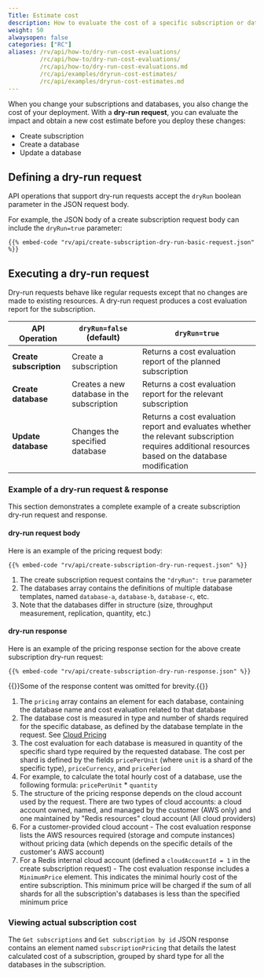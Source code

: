 ```yaml
---
Title: Estimate cost
description: How to evaluate the cost of a specific subscription or database without changing existing resources.
weight: 50
alwaysopen: false
categories: ["RC"]
aliases: /rv/api/how-to/dry-run-cost-evaluations/
         /rc/api/how-to/dry-run-cost-evaluations/
         /rc/api/how-to/dry-run-cost-evaluations.md
         /rc/api/examples/dryrun-cost-estimates/
         /rc/api/examples/dryrun-cost-estimates.md
---
```

When you change your subscriptions and databases, you also change the cost of your deployment.
With a **dry-run request**, you can evaluate the impact and obtain a new cost estimate before you deploy these changes:

- Create subscription
- Create a database
- Update a database

## Defining a dry-run request

API operations that support dry-run requests accept the `dryRun` boolean parameter in the JSON request body.

For example, the JSON body of a create subscription request body can include the `dryRun=true` parameter:


```shell
{{% embed-code "rv/api/create-subscription-dry-run-basic-request.json" %}}
```

## Executing a dry-run request

Dry-run requests behave like regular requests except that no changes are made to existing resources.
A dry-run request produces a cost evaluation report for the subscription.

| API Operation | `dryRun=false` (default) | `dryRun=true` |
|---|---|---|
| **Create subscription** | Create a subscription | Returns a cost evaluation report of the planned subscription |
| **Create database** | Creates a new database in the subscription | Returns a cost evaluation report for the relevant subscription |
| **Update database** | Changes the specified database | Returns a cost evaluation report and evaluates whether the relevant subscription requires additional resources based on the database modification |


### Example of a dry-run request & response

This section demonstrates a complete example of a create subscription dry-run request and response. 

#### dry-run request body

Here is an example of the pricing request body:

```shell
{{% embed-code "rv/api/create-subscription-dry-run-request.json" %}}
```

1. The create subscription request contains the `"dryRun": true` parameter
2. The databases array contains the definitions of multiple database templates, named `database-a`,  `database-b`, `database-c`, etc.
3. Note that the databases differ in structure (size, throughput measurement, replication, quantity, etc.)

#### dry-run response

Here is an example of the pricing response section for the above create subscription dry-run request:


```shell
{{% embed-code "rv/api/create-subscription-dry-run-response.json" %}}
```

{{<note>}}Some of the response content was omitted for brevity.{{</note>}}

1. The `pricing` array contains an element for each database, containing the database name and cost evaluation related to that database
2. The database cost is measured in type and number of shards required for the specific database, as defined by the database template in the request. See [Cloud Pricing](https://redislabs.com/redis-enterprise-cloud/pricing)
3. The cost evaluation for each database is measured in quantity of the specific shard type required by the requested database. The cost per shard is defined by the fields `pricePerUnit` (where `unit` is a shard of the specific type), `priceCurrency`, and `pricePeriod`
4. For example, to calculate the total hourly cost of a database, use the following formula:  `pricePerUnit` * `quantity` 
5. The structure of the pricing response depends on the cloud account used by the request. There are two types of cloud accounts: a cloud account owned, named, and managed by the customer (AWS only) and one maintained by "Redis resources" cloud account (All cloud providers)
6. For a customer-provided cloud account - The cost evaluation response lists the AWS resources required (storage and compute instances) without pricing data (which depends on the specific details of the customer's AWS account)
7. For a Redis internal cloud account (defined a `cloudAccountId = 1` in the create subscription request) - The cost evaluation response includes a `MinimumPrice` element. This indicates the minimal hourly cost of the entire subscription. This minimum price will be charged if the sum of all shards for all the subscription's databases is less than the specified minimum price


### Viewing actual subscription cost

The `Get subscriptions` and `Get subscription by id` JSON response contains an element named `subscriptionPricing` that details the latest calculated cost of a subscription, grouped by shard type for all the databases in the subscription. 